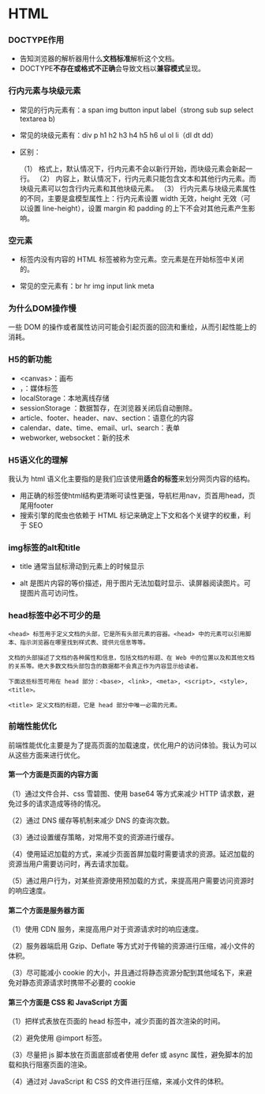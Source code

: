 # HTML

### DOCTYPE作用

- 告知浏览器的解析器用什么**文档标准**解析这个文档。
- DOCTYPE**不存在或格式不正确**会导致文档以**兼容模式**呈现。

### 行内元素与块级元素

- 常见的行内元素有：a span img button input label（strong sub sup select textarea b)

- 常见的块级元素有：div p h1 h2 h3 h4 h5 h6 ul ol li（dl dt dd）

- 区别：

  （1） 格式上，默认情况下，行内元素不会以新行开始，而块级元素会新起一行。
  （2） 内容上，默认情况下，行内元素只能包含文本和其他行内元素。而块级元素可以包含行内元素和其他块级元素。
  （3） 行内元素与块级元素属性的不同，主要是盒模型属性上：行内元素设置 width 无效，height 无效（可以设置 line-height），设置 margin 和 padding 的上下不会对其他元素产生影响。

### 空元素

- 标签内没有内容的 HTML 标签被称为空元素。空元素是在开始标签中关闭的。

- 常见的空元素有：br hr img input link meta

### 为什么DOM操作慢

 一些 DOM 的操作或者属性访问可能会引起页面的回流和重绘，从而引起性能上的消耗。

### H5的新功能

- \<canvas>：画布
- </video>，</audio>：媒体标签
- localStorage：本地离线存储 
- sessionStorage ：数据暂存，在浏览器关闭后自动删除。
- article、footer、header、nav、section：语意化的内容
- calendar、date、time、email、url、search：表单
- webworker, websocket：新的技术

### H5语义化的理解

我认为 html 语义化主要指的是我们应该使用**适合的标签**来划分网页内容的结构。

- 用正确的标签使html结构更清晰可读性更强，导航栏用nav，页首用head，页尾用footer
- 搜索引擎的爬虫也依赖于 HTML 标记来确定上下文和各个关键字的权重，利于 SEO

### img标签的alt和title

- title 通常当鼠标滑动到元素上的时候显示

- alt 是图片内容的等价描述，用于图片无法加载时显示、读屏器阅读图片。可提图片高可访问性。

### head标签中必不可少的是

```
<head> 标签用于定义文档的头部，它是所有头部元素的容器。<head> 中的元素可以引用脚本、指示浏览器在哪里找到样式表、提供元信息等等。

文档的头部描述了文档的各种属性和信息，包括文档的标题、在 Web 中的位置以及和其他文档的关系等。绝大多数文档头部包含的数据都不会真正作为内容显示给读者。

下面这些标签可用在 head 部分：<base>, <link>, <meta>, <script>, <style>,  <title>。

<title> 定义文档的标题，它是 head 部分中唯一必需的元素。
```

### 前端性能优化

 前端性能优化主要是为了提高页面的加载速度，优化用户的访问体验。我认为可以从这些方面来进行优化。

####  第一个方面是页面的内容方面

 （1）通过文件合并、css 雪碧图、使用 base64 等方式来减少 HTTP 请求数，避免过多的请求造成等待的情况。

 （2）通过 DNS 缓存等机制来减少 DNS 的查询次数。

 （3）通过设置缓存策略，对常用不变的资源进行缓存。

 （4）使用延迟加载的方式，来减少页面首屏加载时需要请求的资源。延迟加载的资源当用户需要访问时，再去请求加载。

 （5）通过用户行为，对某些资源使用预加载的方式，来提高用户需要访问资源时的响应速度。

####  第二个方面是服务器方面

 （1）使用 CDN 服务，来提高用户对于资源请求时的响应速度。

 （2）服务器端启用 Gzip、Deflate 等方式对于传输的资源进行压缩，减小文件的体积。

 （3）尽可能减小 cookie 的大小，并且通过将静态资源分配到其他域名下，来避免对静态资源请求时携带不必要的 cookie

#### 第三个方面是 CSS 和 JavaScript 方面

 （1）把样式表放在页面的 head 标签中，减少页面的首次渲染的时间。

 （2）避免使用 @import 标签。

 （3）尽量把 js 脚本放在页面底部或者使用 defer 或 async 属性，避免脚本的加载和执行阻塞页面的渲染。

 （4）通过对 JavaScript 和 CSS 的文件进行压缩，来减小文件的体积。

